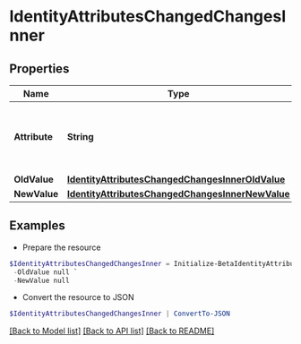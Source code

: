 # IdentityAttributesChangedChangesInner
## Properties

Name | Type | Description | Notes
------------ | ------------- | ------------- | -------------
**Attribute** | **String** | The name of the identity attribute that changed. | 
**OldValue** | [**IdentityAttributesChangedChangesInnerOldValue**](IdentityAttributesChangedChangesInnerOldValue.md) |  | [optional] 
**NewValue** | [**IdentityAttributesChangedChangesInnerNewValue**](IdentityAttributesChangedChangesInnerNewValue.md) |  | [optional] 

## Examples

- Prepare the resource
```powershell
$IdentityAttributesChangedChangesInner = Initialize-BetaIdentityAttributesChangedChangesInner  -Attribute department `
 -OldValue null `
 -NewValue null
```

- Convert the resource to JSON
```powershell
$IdentityAttributesChangedChangesInner | ConvertTo-JSON
```

[[Back to Model list]](../README.md#documentation-for-models) [[Back to API list]](../README.md#documentation-for-api-endpoints) [[Back to README]](../README.md)


